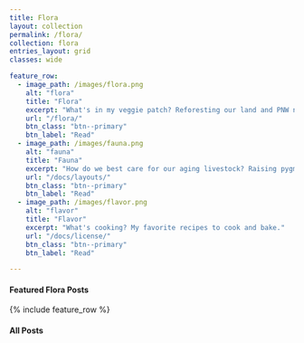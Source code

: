 ```yaml
---
title: Flora
layout: collection
permalink: /flora/
collection: flora
entries_layout: grid
classes: wide

feature_row:
  - image_path: /images/flora.png
    alt: "flora"
    title: "Flora"
    excerpt: "What's in my veggie patch? Reforesting our land and PNW nature explorations."
    url: "/flora/"
    btn_class: "btn--primary"
    btn_label: "Read"
  - image_path: /images/fauna.png
    alt: "fauna"
    title: "Fauna"
    excerpt: "How do we best care for our aging livestock? Raising pygmy goats, rabbits, dogs, and cats."
    url: "/docs/layouts/"
    btn_class: "btn--primary"
    btn_label: "Read"
  - image_path: /images/flavor.png
    alt: "flavor"
    title: "Flavor"
    excerpt: "What's cooking? My favorite recipes to cook and bake."
    url: "/docs/license/"
    btn_class: "btn--primary"
    btn_label: "Read" 

---
```


#### Featured Flora Posts

{% include feature_row %}

#### All Posts
